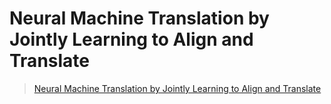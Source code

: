 # Neural Machine Translation by Jointly Learning to Align and Translate



> [Neural Machine Translation by Jointly Learning to Align and Translate](https://arxiv.org/abs/1409.0473v2)



